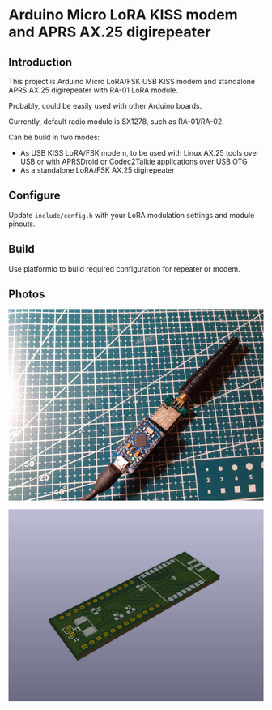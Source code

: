 # Arduino Micro LoRA KISS modem and APRS AX.25 digirepeater

## Introduction
This project is Arduino Micro LoRA/FSK USB KISS modem and standalone APRS AX.25 digirepeater with RA-01 LoRA module. 

Probably, could be easily used with other Arduino boards.

Currently, default radio module is SX1278, such as RA-01/RA-02.

Can be build in two modes:
- As USB KISS LoRA/FSK modem, to be used with Linux AX.25 tools over USB or with APRSDroid or Codec2Talkie applications over USB OTG
- As a standalone LoRA/FSK AX.25 digirepeater

## Configure
Update `include/config.h` with your LoRA modulation settings and module pinouts.

## Build
Use platformio to build required configuration for repeater or modem.

## Photos
![Device](extras/images/digirepeater.jpg)

![Board](extras/images/board.jpg)
